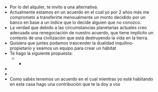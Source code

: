 - Por lo del alquiler, te invito a una alternativa.
- Actualmente estamos en un acuerdo en el cual yo por 2 años más me comprometo a transferirte mensualmente un monto decidido por un banco en base a un índice que lo decide alguien que no conozco.
- La verdad que debido a las circumstancias planetarias actuales creo adecuada una renegociación de nuestro acuerdo, que tiene implícito un contexto de una civilización que está destruyendo la vida en la tierra.
- Quisiera que juntes podamos trascender la dualidad inquilino-propietario y seamos un equipo para crear un hábitat
- Te hago la siguiente propuesta:
	- -
-
-
- Como sabés tenemos un acuerdo en el cual mientras yo esté habitando en esta casa hago una contribución que te la doy a vos